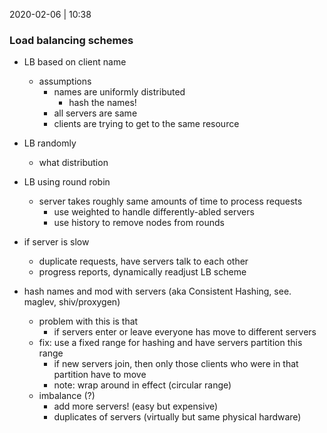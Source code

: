 2020-02-06 | 10:38 

### Load balancing schemes 

- LB based on client name 
    - assumptions 
        - names are uniformly distributed 
            - hash the names!
        - all servers are same 
        - clients are trying to get to the same resource 
- LB randomly 
    - what distribution 
- LB using round robin 
    - server takes roughly same amounts of time to process requests
        - use weighted to handle differently-abled servers
        - use history to remove nodes from rounds
- if server is slow
    - duplicate requests, have servers talk to each other
    - progress reports, dynamically readjust LB scheme

- hash names and mod with servers (aka Consistent Hashing, see. maglev, 
shiv/proxygen)
    - problem with this is that 
        - if servers enter or leave everyone has move to different servers 
    - fix: use a fixed range for hashing and have servers partition this range 
        - if new servers join, then only those clients who were in that partition 
        have to move 
        - note: wrap around in effect (circular range)
    - imbalance (?)
        - add more servers! (easy but expensive) 
        - duplicates of servers (virtually but same physical hardware)
